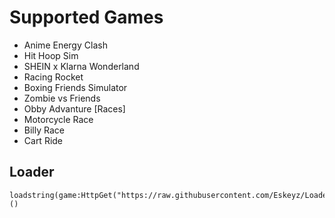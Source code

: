 # Supported Games
- Anime Energy Clash
- Hit Hoop Sim
- SHEIN x Klarna Wonderland
- Racing Rocket
- Boxing Friends Simulator
- Zombie vs Friends
- Obby Advanture [Races]
- Motorcycle Race
- Billy Race
- Cart Ride

## Loader
```
loadstring(game:HttpGet("https://raw.githubusercontent.com/Eskeyz/Loader/main/Loader.lua"))()
```
